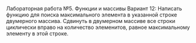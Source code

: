 Лабораторная работа №5.  Функции и массивы
Вариант 12:
Написать функцию для поиска максимального элемента в указанной строке двумерного массива. Сдвинуть в двумерном массиве все строки циклически вправо на количество элеменитов, равное максимальному элементу в этой строке. 